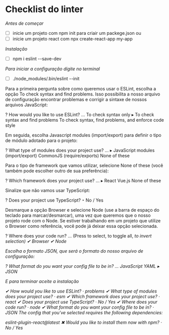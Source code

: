 # Checklist do linter

*Antes de começar*
- [ ] inicie um projeto com npm init para criair um packege.json
ou
- [ ] inicie um projeto react com npx create-react-app my-app

*Instalação*
- [ ] npm i eslint --save-dev

*Para iniciar a configuração digite no terminal*
- [ ] ./node_modules/.bin/eslint --init

Para a primeira pergunta sobre como queremos usar o ESLint, escolha a opção To check syntax and find problems. 
Isso possibilita a nosso arquivo de configuração encontrar problemas e corrigir a sintaxe de nossos arquivos JavaScript:

? How would you like to use ESLint? … 
  To check syntax only
▸ To check syntax and find problems
  To check syntax, find problems, and enforce code style


Em seguida, escolha Javascript modules (import/export) para definir o tipo de módulo adotado para o projeto:

  ? What type of modules does your project use? … 
▸ JavaScript modules (import/export)
  CommonJS (require/exports)
  None of these


Para o tipo de framework que vamos utilizar, selecione None of these (você também pode escolher outro de sua preferência):

  ? Which framework does your project use? … 
▸ React
  Vue.js
  None of these


Sinalize que não vamos usar TypeScript:

? Does your project use TypeScript? ‣ No / Yes


Desmarque a opção Browser e selecione Node (use a barra de espaço do teclado para marcar/desmarcar),
uma vez que queremos que o nosso projeto rode com o Node. Se estiver trabalhando em um projeto que utilize
o Browser como referência, você pode já deixar essa opção selecionada.

? Where does your code run? …  (Press <space> to select, <a> to toggle all, <i> to invert selection)
✔ Browser
✔ Node


Escolha o formato JSON, que será o formato do nosso arquivo de configuração:

? What format do you want your config file to be in? … 
  JavaScript
  YAML
▸ JSON


E para terminar aceite a instalação

✔ How would you like to use ESLint? · problems
✔ What type of modules does your project use? · esm
✔ Which framework does your project use? · react
✔ Does your project use TypeScript? · No / Yes
✔ Where does your code run? · node
✔ What format do you want your config file to be in? · JSON
The config that you've selected requires the following dependencies:

eslint-plugin-react@latest
✖ Would you like to install them now with npm? · No / Yes

